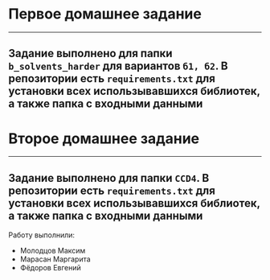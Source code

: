 # Первое домашнее задание

---
Задание выполнено для папки `b_solvents_harder` для вариантов `б1, б2`.
В репозитории есть `requirements.txt` для установки всех использывавшихся библиотек, а также папка с входными данными
---

# Второе домашнее задание

---
Задание выполнено для папки `CCD4`.
В репозитории есть `requirements.txt` для установки всех использывавшихся библиотек, а также папка с входными данными
---
Работу выполнили:
* Молодцов Максим
* Марасан Маргарита
* Фёдоров Евгений

